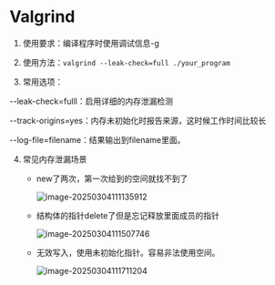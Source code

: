 # Valgrind

1. 使用要求：编译程序时使用调试信息-g

2. 使用方法：`valgrind --leak-check=full ./your_program`

3. 常用选项：

--leak-check=fulll：启用详细的内存泄漏检测

--track-origins=yes：内存未初始化时报告来源，这时候工作时间比较长

--log-file=filename：结果输出到filename里面。

4. 常见内存泄漏场景

   - new了两次，第一次给到的空间就找不到了

     ![image-20250304111135912](C:\Users\ASUS\AppData\Roaming\Typora\typora-user-images\image-20250304111135912.png)

   - 结构体的指针delete了但是忘记释放里面成员的指针

     ![image-20250304111507746](C:\Users\ASUS\AppData\Roaming\Typora\typora-user-images\image-20250304111507746.png)

   - 无效写入，使用未初始化指针。容易非法使用空间。

     ![image-20250304111711204](C:\Users\ASUS\AppData\Roaming\Typora\typora-user-images\image-20250304111711204.png)

